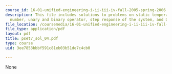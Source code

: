 ```yaml
---
course_id: 16-01-unified-engineering-i-ii-iii-iv-fall-2005-spring-2006
description: This file includes solutions to problems on static temperature, Mach
  number, unary and binary operator, step response of the system, and Duhamel's?integral.
file_location: /coursemedia/16-01-unified-engineering-i-ii-iii-iv-fall-2005-spring-2006/3ee7853bbbf591c81eb03b51de7c4cb0_pset7_sol_04.pdf
file_type: application/pdf
layout: pdf
title: pset7_sol_04.pdf
type: course
uid: 3ee7853bbbf591c81eb03b51de7c4cb0

---
```

None